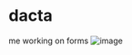 # dacta
me working on forms
![image](https://user-images.githubusercontent.com/77395805/209603296-58e60188-53a3-4b82-b1d9-2a01de9120cd.png)

